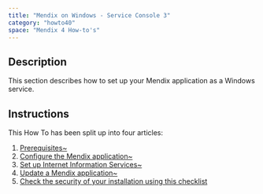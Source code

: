 ```yaml
---
title: "Mendix on Windows - Service Console 3"
category: "howto40"
space: "Mendix 4 How-to's"
---
```

## Description

This section describes how to set up your Mendix application as a Windows service.

## Instructions

This How To has been split up into four articles:

1.  [Prerequisites~](prerequisites~)
2.  [Configure the Mendix application~](configure-the-mendix-application~)
3.  [Set up Internet Information Services~](set-up-internet-information-services~)
4.  [Update a Mendix application~](update-a-mendix-application~)
5.  [Check the security of your installation using this checklist](security-checklist-for-your-on-premise-installation)

